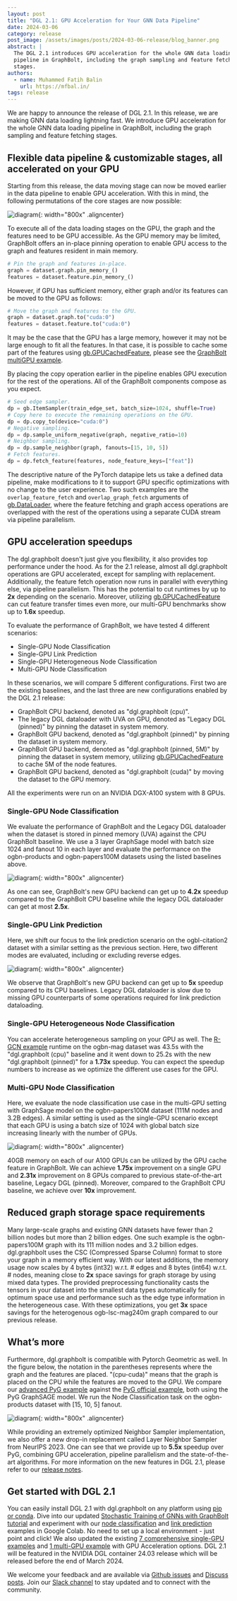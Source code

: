 ```yaml
---
layout: post
title: "DGL 2.1: GPU Acceleration for Your GNN Data Pipeline"
date: 2024-03-06
category: release
post_image: /assets/images/posts/2024-03-06-release/blog_banner.png
abstract: |
  The DGL 2.1 introduces GPU acceleration for the whole GNN data loading
  pipeline in GraphBolt, including the graph sampling and feature fetching
  stages.
authors:
  - name: Muhammed Fatih Balin
    url: https://mfbal.in/
tags: release
---
```


We are happy to announce the release of DGL 2.1. In this release, we are making
GNN data loading lightning fast. We introduce GPU acceleration for the whole GNN
data loading pipeline in GraphBolt, including the graph sampling and feature
fetching stages.

## Flexible data pipeline & customizable stages, all accelerated on your GPU

Starting from this release, the data moving stage can now be moved earlier in
the data pipeline to enable GPU acceleration. With this in mind, the following
permutations of the core stages are now possible:

![diagram](/assets/images/posts/2024-03-06-release/workstream.png){: width="800x" .aligncenter}

To execute all of the data loading stages on the GPU, the graph and the features
need to be GPU accessible. As the GPU memory may be limited, GraphBolt offers an
in-place pinning operation to enable GPU access to the graph and features
resident in main memory.

```python
# Pin the graph and features in-place.
graph = dataset.graph.pin_memory_()
features = dataset.feature.pin_memory_()
```

However, if GPU has sufficient memory, either graph and/or its features can be
moved to the GPU as follows:

```python
# Move the graph and features to the GPU.
graph = dataset.graph.to("cuda:0")
features = dataset.feature.to("cuda:0")
```

It may be the case that the GPU has a large memory, however it may not be large
enough to fit all the features. In that case, it is possible to cache some part
of the features using [gb.GPUCachedFeature](https://docs.dgl.ai/generated/dgl.graphbolt.GPUCachedFeature.html#dgl.graphbolt.GPUCachedFeature),
please see the [GraphBolt multiGPU example](https://github.com/dmlc/dgl/blob/3ced3411e55bca803ed5ec5e1de6f62e1f21478f/examples/multigpu/graphbolt/node_classification.py#L288-L292).

By placing the copy operation earlier in the pipeline enables GPU execution for
the rest of the operations. All of the GraphBolt components compose as you
expect.

```python
# Seed edge sampler.
dp = gb.ItemSampler(train_edge_set, batch_size=1024, shuffle=True)
# Copy here to execute the remaining operations on the GPU.
dp = dp.copy_to(device="cuda:0")
# Negative sampling.
dp = dp.sample_uniform_negative(graph, negative_ratio=10)
# Neighbor sampling.
dp = dp.sample_neighbor(graph, fanouts=[15, 10, 5])
# Fetch features.
dp = dp.fetch_feature(features, node_feature_keys=["feat"])
```

The descriptive nature of the PyTorch datapipe lets us take a defined data
pipeline, make modifications to it to support GPU specific optimizations with no
change to the user experience. Two such examples are the `overlap_feature_fetch`
and `overlap_graph_fetch` arguments of [gb.DataLoader](https://docs.dgl.ai/en/latest/generated/dgl.graphbolt.DataLoader.html),
where the feature fetching and graph access operations are overlapped with the
rest of the operations using a separate CUDA stream via pipeline parallelism.

## GPU acceleration speedups

The dgl.graphbolt doesn't just give you flexibility, it also provides top
performance under the hood. As for the 2.1 release, almost all dgl.graphbolt
operations are GPU accelerated, except for sampling with replacement.
Additionally, the feature fetch operation now runs in parallel with everything
else, via pipeline parallelism. This has the potential to cut runtimes by up to
**2x** depending on the scenario. Moreover, utilizing [gb.GPUCachedFeature](https://docs.dgl.ai/generated/dgl.graphbolt.GPUCachedFeature.html#dgl.graphbolt.GPUCachedFeature)
can cut feature transfer times even more, our multi-GPU benchmarks show up to
**1.6x** speedup.

To evaluate the performance of GraphBolt, we have tested 4 different scenarios:

* Single-GPU Node Classification
* Single-GPU Link Prediction
* Single-GPU Heterogeneous Node Classification
* Multi-GPU Node Classification

In these scenarios, we will compare 5 different configurations. First two are
the existing baselines, and the last three are new configurations enabled by the
DGL 2.1 release:

* GraphBolt CPU backend, denoted as "dgl.graphbolt (cpu)".
* The legacy DGL dataloader with UVA on GPU, denoted as "Legacy DGL (pinned)" by
  pinning the dataset in system memory.
* GraphBolt GPU backend, denoted as "dgl.graphbolt (pinned)" by pinning the
  dataset in system memory.
* GraphBolt GPU backend, denoted as "dgl.graphbolt (pinned, 5M)" by pinning the
  dataset in system memory, utilizing [gb.GPUCachedFeature](https://docs.dgl.ai/generated/dgl.graphbolt.GPUCachedFeature.html#dgl.graphbolt.GPUCachedFeature)
  to cache 5M of the node features.
* GraphBolt GPU backend, denoted as "dgl.graphbolt (cuda)" by moving the dataset
  to the GPU memory.

All the experiments were run on an NVIDIA DGX-A100 system with 8 GPUs.

### Single-GPU Node Classification

We evaluate the performance of GraphBolt and the Legacy DGL dataloader when the
dataset is stored in pinned memory (UVA) against the CPU GraphBolt baseline. We
use a 3 layer GraphSage model with batch size 1024 and fanout 10 in each layer
and evaluate the performance on the ogbn-products and ogbn-papers100M datasets
using the listed baselines above.

![diagram](/assets/images/posts/2024-03-06-release/single-gpu-node-classification.png){: width="800x" .aligncenter}

As one can see, GraphBolt's new GPU backend can get up to **4.2x** speedup
compared to the GraphBolt CPU baseline while the legacy DGL dataloader can get
at most **2.5x**.

### Single-GPU Link Prediction

Here, we shift our focus to the link prediction scenario on the ogbl-citation2
dataset with a similar setting as the previous section. Here, two different
modes are evaluated, including or excluding reverse edges.

![diagram](/assets/images/posts/2024-03-06-release/single-gpu-link-prediction.png){: width="800x" .aligncenter}

We observe that GraphBolt's new GPU backend can get up to **5x** speedup
compared to its CPU baselines. Legacy DGL dataloader is slow due to missing GPU
counterparts of some operations required for link prediction dataloading.

### Single-GPU Heterogeneous Node Classification

You can accelerate heterogeneous sampling on your GPU as well. The
[R-GCN example](https://github.com/dmlc/dgl/blob/master/examples/sampling/graphbolt/rgcn/hetero_rgcn.py)
runtime on the ogbn-mag dataset was 43.5s with the "dgl.graphbolt (cpu)"
baseline and it went down to 25.2s with the new "dgl.graphbolt (pinned)" for a
**1.73x** speedup. You can expect the speedup numbers to increase as we optimize
the different use cases for the GPU.

### Multi-GPU Node Classification

Here, we evaluate the node classification use case in the multi-GPU setting with
GraphSage model on the ogbn-papers100M dataset (111M nodes and 3.2B edges). A
similar setting is used as the single-GPU scenario except that each GPU is using
a batch size of 1024 with global batch size increasing linearly with the number
of GPUs.

![diagram](/assets/images/posts/2024-03-06-release/multi-gpu-node-classification.png){: width="800x" .aligncenter}

40GB memory on each of our A100 GPUs can be utilized by the GPU cache feature in
GraphBolt. We can achieve **1.75x** improvement on a single GPU and **2.31x**
improvement on 8 GPUs compared to previous state-of-the-art baseline, Legacy DGL
(pinned). Moreover, compared to the GraphBolt CPU baseline, we achieve over
**10x** improvement.

## Reduced graph storage space requirements

Many large-scale graphs and existing GNN datasets have fewer than 2 billion
nodes but more than 2 billion edges. One such example is the ogbn-papers100M
graph with its 111 million nodes and 3.2 billion edges. dgl.graphbolt uses the
CSC (Compressed Sparse Column) format to store your graph in a memory efficient
way. With our latest additions, the memory usage now scales by 4 bytes (int32)
w.r.t. # edges and 8 bytes (int64) w.r.t. # nodes, meaning close to **2x** space
savings for graph storage by using mixed data types. The provided preprocessing
functionality casts the tensors in your dataset into the smallest data types
automatically for optimum space use and performance such as the edge type
information in the heterogeneous case. With these optimizations, you get **3x**
space savings for the heterogenous ogb-lsc-mag240m graph compared to our
previous release.

## What’s more

Furthermore, dgl.graphbolt is compatible with Pytorch Geometric as well. In the
figure below, the notation in the parentheses represents where the graph and the
features are placed. "(cpu-cuda)" means that the graph is placed on the CPU
while the features are moved to the GPU. We compare our [advanced PyG example](https://github.com/dmlc/dgl/blob/master/examples/sampling/graphbolt/pyg/node_classification_advanced.py)
against the [PyG official example](https://github.com/pyg-team/pytorch_geometric/blob/master/examples/ogbn_products_sage.py),
both using the PyG GraphSAGE model. We run the Node Classification task on the
ogbn-products dataset with [15, 10, 5] fanout.

![diagram](/assets/images/posts/2024-03-06-release/pyg-graphsage.png){: width="800x" .aligncenter}

While providing an extremely optimized Neighbor Sampler implementation, we also
offer a new drop-in replacement called Layer Neighbor Sampler from NeurIPS 2023.
One can see that we provide up to **5.5x** speedup over PyG, combining GPU
acceleration, pipeline parallelism and the state-of-the-art algorithms. For more
information on the new features in DGL 2.1, please refer to our [release notes](https://github.com/dmlc/dgl/releases/tag/v2.1.0).

## Get started with DGL 2.1

You can easily install DGL 2.1 with dgl.graphbolt on any platform using [pip or conda](https://www.dgl.ai/pages/start.html).
Dive into our updated [Stochastic Training of GNNs with GraphBolt tutorial](https://docs.dgl.ai/en/latest/stochastic_training/index.html)
and experiment with our [node classification](https://colab.research.google.com/github/dmlc/dgl/blob/master/notebooks/stochastic_training/node_classification.ipynb)
and [link prediction](https://colab.research.google.com/github/dmlc/dgl/blob/master/notebooks/stochastic_training/link_prediction.ipynb)
examples in Google Colab. No need to set up a local environment - just point and
click! We also updated the existing [7 comprehensive single-GPU examples](https://github.com/dmlc/dgl/tree/master/examples/sampling/graphbolt)
and [1 multi-GPU example](https://github.com/dmlc/dgl/tree/master/examples/multigpu/graphbolt)
with GPU Acceleration options. DGL 2.1 will be featured in the NVIDIA DGL
container 24.03 release which will be released before the end of March 2024.

We welcome your feedback and are available via [Github issues](https://github.com/dmlc/dgl/issues) and [Discuss posts](https://discuss.dgl.ai/).
Join our [Slack channel](http://slack.dgl.ai/) to stay updated and to connect with the community.
